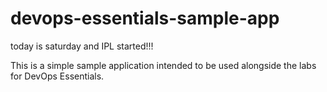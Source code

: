 # devops-essentials-sample-app

today is saturday and IPL started!!!

This is a simple sample application intended to be used alongside the labs for DevOps Essentials.
